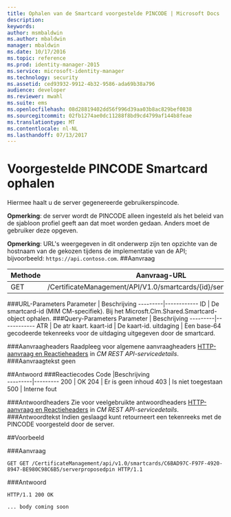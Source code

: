 ```yaml
---
title: Ophalen van de Smartcard voorgestelde PINCODE | Microsoft Docs
description: 
keywords: 
author: msmbaldwin
ms.author: mbaldwin
manager: mbaldwin
ms.date: 10/17/2016
ms.topic: reference
ms.prod: identity-manager-2015
ms.service: microsoft-identity-manager
ms.technology: security
ms.assetid: ced93932-9912-4b32-9586-ada69b38a796
audience: developer
ms.reviewer: mwahl
ms.suite: ems
ms.openlocfilehash: 08d28819402dd56f996d39aa03b8ac829bef0838
ms.sourcegitcommit: 02fb1274ae0dc11288f8bd9cd4799af144b8feae
ms.translationtype: MT
ms.contentlocale: nl-NL
ms.lasthandoff: 07/13/2017
---
```

# <a name="get-smartcard-proposed-pin"></a>Voorgestelde PINCODE Smartcard ophalen
Hiermee haalt u de server gegenereerde gebruikerspincode.

**Opmerking**: de server wordt de PINCODE alleen ingesteld als het beleid van de sjabloon profiel geeft aan dat moet worden gedaan. Anders moet de gebruiker deze opgeven.

**Opmerking**: URL's weergegeven in dit onderwerp zijn ten opzichte van de hostnaam van de gekozen tijdens de implementatie van de API; bijvoorbeeld: `https://api.contoso.com`.
##<a name="request"></a>Aanvraag


Methode  |Aanvraag-URL  
---------|---------
GET     |/CertificateManagement/API/V1.0/smartcards/{id}/serverproposedpin

###<a name="url-parameters"></a>URL-Parameters
Parameter | Beschrijving
---------|------------
ID | De smartcard-id (MIM CM-specifiek). Bij het Microsft.Clm.Shared.Smartcard-object ophalen.
###<a name="query-parameters"></a>Query-Parameters
Parameter | Beschrijving
---------|------------
ATR | De atr kaart.
kaart-id | De kaart-id.
uitdaging | Een base-64 gecodeerde tekenreeks voor de uitdaging uitgegeven door de smartcard.

###<a name="request-headers"></a>Aanvraagheaders
Raadpleeg voor algemene aanvraagheaders [HTTP-aanvraag en Reactieheaders](certificate-management-rest-api-service-details.md#http-request-and-response-headers) in *CM REST API-servicedetails*.
###<a name="request-body"></a>Aanvraagtekst
geen

##<a name="response"></a>Antwoord
###<a name="response-codes"></a>Reactiecodes
Code  |Beschrijving  
---------|---------
200     | OK
204 | Er is geen inhoud
403 | Is niet toegestaan
500 | Interne fout

###<a name="response-headers"></a>Antwoordheaders
Zie voor veelgebruikte antwoordheaders [HTTP-aanvraag en Reactieheaders](certificate-management-rest-api-service-details.md#http-request-and-response-headers) in *CM REST API-servicedetails*.
###<a name="response-body"></a>Antwoordtekst
Indien geslaagd kunt retourneert een tekenreeks met de PINCODE voorgesteld door de server.

##<a name="example"></a>Voorbeeld

###<a name="request"></a>Aanvraag
```
GET GET /CertificateManagement/api/v1.0/smartcards/C6BAD97C-F97F-4920-8947-BE980C98C6B5/serverproposedpin HTTP/1.1
```
###<a name="response"></a>Antwoord
```
HTTP/1.1 200 OK

... body coming soon
```       
